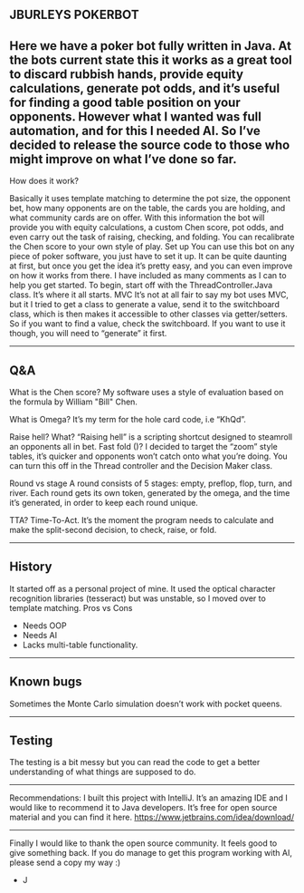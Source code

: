 JBURLEYS POKERBOT
------------------
Here we have a poker bot fully written in Java. At the bots current state this it works as a great tool to discard rubbish hands, provide equity calculations, generate pot odds, and it’s useful for finding a good table position on your opponents. However what I wanted was full automation, and for this I needed AI. So I’ve decided to release the source code to those who might improve on what I’ve done so far.
------------------

How does it work?

Basically it uses template matching to determine the pot size, the opponent bet, how many opponents are on the table, the cards you are holding, and what community cards are on offer.
With this information the bot will provide you with equity calculations, a custom Chen score, pot odds, and even carry out the task of raising, checking, and folding. 
You can recalibrate the Chen score to your own style of play.
Set up
You can use this bot on any piece of poker software, you just have to set it up. It can be quite daunting at first, but once you get the idea it’s pretty easy, and you can even improve on how it works from there. I have included as many comments as I can to help you get started. 
To begin, start off with the ThreadController.Java class. It’s where it all starts.
MVC
It’s not at all fair to say my bot uses MVC, but it I tried to get a class to generate a value, send it to the switchboard class, which is then makes it accessible to other classes via getter/setters. So if you want to find a value, check the switchboard. If you want to use it though, you will need to “generate” it first.

------------------
Q&A
------------------
What is the Chen score?
My software uses a style of evaluation based on the formula by William "Bill" Chen.

What is Omega?
It’s my term for the hole card code, i.e “KhQd”. 

Raise hell? What?
 “Raising hell” is a scripting shortcut designed to steamroll an opponents all in bet.
Fast fold ()?
I decided to target the “zoom” style tables, it’s quicker and opponents won’t catch onto what you’re doing. You can turn this off in the Thread controller and the Decision Maker class.

Round vs stage
A round consists of 5 stages: empty, preflop, flop, turn, and river. Each round gets its own token, generated by the omega, and the time it’s generated, in order to keep each round unique.

TTA?
Time-To-Act. It’s the moment the program needs to calculate and make the split-second decision, to check, raise, or fold. 

------------------
History
------------------
It started off as a personal project of mine. It used the optical character recognition libraries (tesseract) but was unstable, so I moved over to template matching.
Pros vs Cons
-	Needs OOP
-	Needs AI
-	Lacks multi-table functionality.

------------------
Known bugs
------------------
Sometimes the Monte Carlo simulation doesn’t work with pocket queens.

------------------
Testing
------------------
The testing is a bit messy but you can read the code to get a better understanding of what things are supposed to do.

------------------
Recommendations:
I built this project with IntelliJ. It’s an amazing IDE and I would like to recommend it to Java developers. It’s free for open source material and you can find it here.
https://www.jetbrains.com/idea/download/
__________________________________________________________________________________

Finally I would like to thank the open source community.  It feels good to give something back. 
If you do manage to get this program working with AI, please send a copy my way :)

-	J

